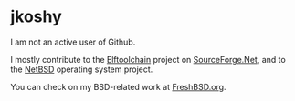 # jkoshy

I am not an active user of Github.

I mostly contribute to the [Elftoolchain][] project on [SourceForge.Net][], and to the [NetBSD][] operating system project.

You can check on my BSD-related work at [FreshBSD.org](https://freshbsd.org/?committer[]=jkoshy).

 [Elftoolchain]: http://elftoolchain.sourceforge.net/
 [NetBSD]: https://www.netbsd.org/
 [SourceForge.Net]: http://sourceforge.net/
